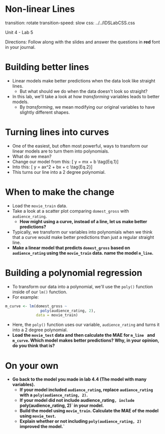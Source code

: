 Non-linear Lines
========================================================
transition: rotate
transition-speed: slow
css: ../../IDSLabCSS.css

Unit 4 - Lab 5

Directions: Follow along with the slides and answer the questions in **red** font in your journal.
 



Building better lines
====================

- Linear models make better predictions when the data look like straight lines.
    - But what should we do when the data doesn't look so straight?
- In this lab, we'll take a look at how _transforming_ variables leads to better models.
    - By _transforming_, we mean modifying our original variables to have slightly different shapes.


Turning lines into curves
========================

- One of the easiest, but often most powerful, ways to transform our linear models are to turn them into polynomials.
- What do we mean? 
- Change our model from this:
  \[ y = mx + b \tag{Eq.1}\]
- Into this:
  \[ y = ax^2 + bx + c \tag{Eq.2}\]
- This turns our line into a 2 degree polynomial.


When to make the change
======================

- Load the `movie_train` data.
- Take a look at a scatter plot comparing `domest_gross` with `audience_rating`.
    - **How might using a curve, instead of a line, let us make better predictions?**
- Typically, we transform our variables into polynomials when we think that a curve would make better predictions than just a regular straight line.
- **Make a linear model that predicts `domest_gross` based on `audience_rating` using the `movie_train` data. name the model `m_line`.**


Building a polynomial regression
===============================

- To transform our data into a polynomial, we'll use the `poly()` function inside of our `lm()` function. 
- For example:


```r
m_curve <- lm(domest_gross ~ 
                poly(audience_rating, 2), 
              data = movie_train)
```

- Here, the `poly()` function uses our variable, `audience_rating` and turns it into a 2 degree polynomial.
- **Load the `movie_test` data and then calculate the MAE for `m_line ` and ` m_curve`. Which model makes better predictions? Why, in your opinion, do you think that is?**


On your own
=========

- **Go back to the model you made in lab 4.4 (The model with many variables).**
    - **If your model included `audience_rating`, replace `audience_rating` with a `poly(audience_rating, 2)`.**
    - **If your model did not include audience_rating`, include ` poly(audience_rating, 2)` in your model.**
    - **Build the model using `movie_train`. Calculate the MAE of the model using `movie_test`.**
    - **Explain whether or not including `poly(audience_rating, 2)` improved the model.`**
